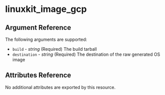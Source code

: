 <!--- autogenerated do not edit --->
# linuxkit_image_gcp

## Argument Reference

The following arguments are supported:

* `build` - _string_ (Required)  The build tarball
* `destination` - _string_ (Required)  The destination of the raw generated OS image


## Attributes Reference

No additional attributes are exported by this resource.





